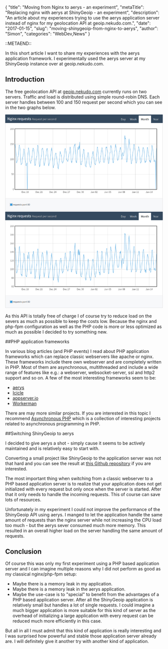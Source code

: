 {
    "title": "Moving from Nginx to aerys - an experiment",
    "metaTitle": "Replacing nginx with aerys at ShinyGeoip - an experiment",
    "description": "An article about my experiences trying to use the aerys application server instead of nginx for my geolocation API at geoip.nekudo.com.",
    "date": "2017-01-15",
    "slug": "moving-shinygeoip-from-nginx-to-aerys",
    "author": "Simon",
    "categories": "WebDev,News"
}

::METAEND::

In this short article I want to share my experiences with the aerys application framework. I experimentally used the
aerys server at my ShinyGeoip instance over at geoip.nekudo.com.
<!--more-->

## Introduction

The free geolocation API at [geoip.nekudo.com](http://geoip.nekudo.com) currently runs on two servers. Traffic and load
is distributed using simple round-robin DNS. Each server handles between 100 and 150 request per second which you can
see in the two graphs below.

<img src="/images/blog/nginx_requests_server1_2017-01.png" alt="ShinyGeoip Nginx req/s on server 1" title="ShinyGeoip Nginx req/s on server 1" class="centered" />
<br>
<img src="/images/blog/nginx_requests_server2_2017-01.png" alt="ShinyGeoip Nginx req/s on server 2" title="ShinyGeoip Nginx req/s on server 2" class="centered" />

As this API is totally free of charge I of course try to reduce load on the severs as much as possible to keep the
costs low. Because the nginx and php-fpm configuration as well as the PHP code is more or less optimized as much as
possible I decided to try something new.

##PHP application frameworks

In various blog articles (and PHP events) I read about PHP application frameworks which can replace classic webservers
like apache or nginx. These frameworks include there own webserver and are completely written in PHP. Most of them
are asynchronous, multithreaded and include a wide range of features like e.g.: a webserver, websocket-server, ssl
and http2 support and so on. A few of the most interesting frameworks seem to be:

* [aerys](https://github.com/amphp/aerys)
* [Icicle](https://github.com/icicleio/icicle)
* [appserver.io](https://github.com/appserver-io/appserver)
* [Workerman](https://github.com/walkor/Workerman)

There are may more similar projects. If you are interested in this topic I recommend [Asynchronous PHP](https://github.com/elazar/asynchronous-php)
which is a collection of interesting projects related to asynchronous programming in PHP. 

##Switching ShinyGeoip to aerys

I decided to give aerys a shot - simply cause it seems to be actively maintained and is relatively easy to start with.

Converting a small project like ShinyGeoip to the application server was not that hard and you can see the result at
[this Github repository](https://github.com/nekudo/shiny_geoip_aerys) if you are interested.

The most important thing when switching from a classic webserver to a PHP based application server is to realize that
your application does not get initialized with every request but only once when the server is started. After that it only
needs to handle the incoming requests. This of course can save lots of resources.

Unfortunately in my experiment I could not improve the performance of the ShinyGeoip API using aerys. I manged to
let the application handle the same amount of requests than the nginx server while not increasing the CPU load too
much - but the aerys sever consumed much more memory. This resulted in an overall higher load on the server handling
the same amount of requests.

## Conclusion

Of course this was only my first experiment using a PHP based application server and I can imagine multiple reasons
why I did not perform as good as my classical nginx/php-fpm setup:

* Maybe there is a memory leak in my application.
* Maybe there is a memory leak in the aerys application.
* Maybe the use-case is to "special"  to benefit from the advantages of a PHP based application server. After all the
ShinyGeoip application is relatively small but handles a lot of single requests. I could imagine a much bigger application
is more suitable for this kind of server as the overhead of initializing a large application with every request can be
reduced much more efficiently in this case.

But all in all I must admit that this kind of application is really interesting and I was surprised how powerful
and stable those application server already are. I will definitely give it another try with another kind of
application.